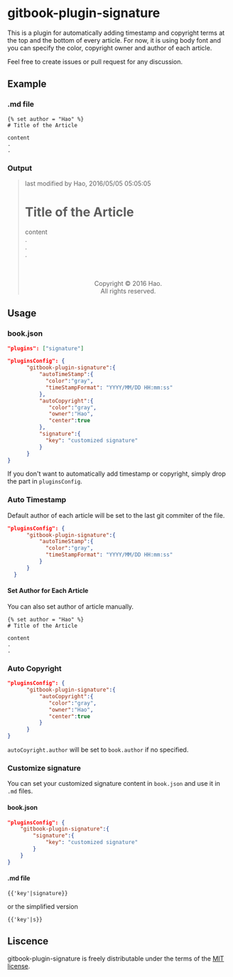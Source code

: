 # gitbook-plugin-signature

This is a plugin for automatically adding timestamp and copyright terms at the top and the bottom of every article. For now, it is using body font and you can specify the color, copyright owner and author of each article.

Feel free to create issues or pull request for any discussion.

## Example

### .md file

```
{% set author = "Hao" %}
# Title of the Article

content
.
.
```

### Output

> last modified by Hao, 2016/05/05 05:05:05
>
> # Title of the Article
>
> content<br>
> .<br>
> .<br>
> .<br>
> <br>
> <br>
>
> <center>Copyright © 2016 Hao.<br>All rights reserved.</center>

## Usage

### book.json

```json
"plugins": ["signature"]
```

```json
"pluginsConfig": {
      "gitbook-plugin-signature":{
          "autoTimeStamp":{
            "color":"gray",
            "timeStampFormat": "YYYY/MM/DD HH:mm:ss"
          },
          "autoCopyright":{
             "color":"gray",
             "owner":"Hao",
             "center":true
          },
          "signature":{
            "key": "customized signature"
          }
      }
}
```

If you don't want to automatically add timestamp or copyright, simply drop the part in `pluginsConfig`.

### Auto Timestamp
Default author of each article will be set to the last git commiter of the file.<br>

```json
"pluginsConfig": {
      "gitbook-plugin-signature":{
          "autoTimeStamp":{
            "color":"gray",
            "timeStampFormat": "YYYY/MM/DD HH:mm:ss"
          }
      }
  }
```

#### Set Author for Each Article

You can also set author of article manually.

```
{% set author = "Hao" %}
# Title of the Article

content
.
.
```

### Auto Copyright

```json
"pluginsConfig": {
      "gitbook-plugin-signature":{
          "autoCopyright":{
             "color":"gray",
             "owner":"Hao",
             "center":true
          }
      }
}
```
`autoCoyright.author` will be set to `book.author` if no specified.

### Customize signature

You can set your customized signature content in `book.json` and use it in `.md` files.

#### book.json

```json
"pluginsConfig": {
    "gitbook-plugin-signature":{
        "signature":{
            "key": "customized signature"
        }
    }
}
```

#### .md file

```
{{'key'|signature}}
```

or the simplified version

```
{{'key'|s}}
```

## Liscence

gitbook-plugin-signature is freely distributable under the terms of the [MIT license](https://github.com/popodidi/gitbook-plugin-signature/blob/master/LICENSE).
